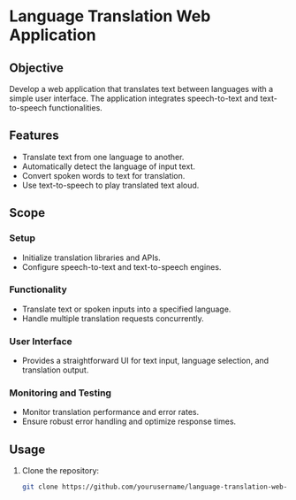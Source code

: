 # Language Translation Web Application

## Objective
Develop a web application that translates text between languages with a simple user interface. The application integrates speech-to-text and text-to-speech functionalities.

## Features
- Translate text from one language to another.
- Automatically detect the language of input text.
- Convert spoken words to text for translation.
- Use text-to-speech to play translated text aloud.

## Scope
### Setup
- Initialize translation libraries and APIs.
- Configure speech-to-text and text-to-speech engines.

### Functionality
- Translate text or spoken inputs into a specified language.
- Handle multiple translation requests concurrently.

### User Interface
- Provides a straightforward UI for text input, language selection, and translation output.

### Monitoring and Testing
- Monitor translation performance and error rates.
- Ensure robust error handling and optimize response times.

## Usage
1. Clone the repository:
   ```bash
   git clone https://github.com/yourusername/language-translation-web-app.git
